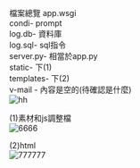 檔案總覽
app.wsgi <br>
condi- prompt <br>
log.db- 資料庫 <br>
log.sql- sql指令 <br>
server.py- 相當於app.py <br>
static- 下(1) <br>
templates- 下(2) <br>
v-mail - 內容是空的(待確認是什麼) <br>
![hh](https://github.com/user-attachments/assets/64873719-70cb-4cec-be47-d0be284f76d6)


(1)素材和js調整檔 <br>
![6666](https://github.com/user-attachments/assets/2da53afb-7f3d-47ff-a56d-2a33bd36f0a9)

(2)html <br>
![777777](https://github.com/user-attachments/assets/55ae1d20-506e-4101-8c3f-e438b86606e2)
